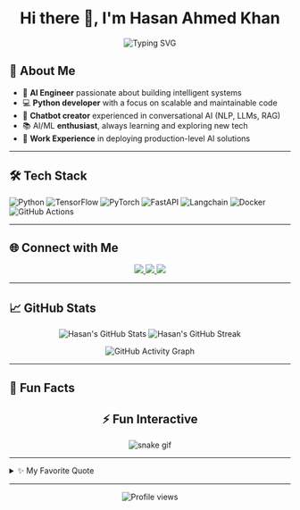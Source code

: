<!-- Profile README for Hasan-Ahmed-Khan -->

<h1 align="center">Hi there 👋, I'm Hasan Ahmed Khan</h1>

<p align="center">
  <img src="https://readme-typing-svg.demolab.com?font=Fira+Code&size=22&pause=1000&color=01B5A7&center=true&vCenter=true&width=700&lines=AI+Engineer+%7C+Pythonista+%7C+Chatbot+Enthusiast;AI+%26+ML+Explorer+with+Real+World+Experience" alt="Typing SVG" />
</p>

## 🚀 About Me

- 🎯 **AI Engineer** passionate about building intelligent systems
- 💻 **Python developer** with a focus on scalable and maintainable code
- 🤖 **Chatbot creator** experienced in conversational AI (NLP, LLMs, RAG)
- 📚 AI/ML **enthusiast**, always learning and exploring new tech
- 🏢 **Work Experience** in deploying production-level AI solutions

---

## 🛠️ Tech Stack

![Python](https://img.shields.io/badge/-Python-3776AB?style=for-the-badge&logo=python&logoColor=white)
![TensorFlow](https://img.shields.io/badge/-TensorFlow-FF6F00?style=for-the-badge&logo=tensorflow&logoColor=white)
![PyTorch](https://img.shields.io/badge/-PyTorch-EE4C2C?style=for-the-badge&logo=pytorch&logoColor=white)
![FastAPI](https://img.shields.io/badge/-FastAPI-009688?style=for-the-badge&logo=fastapi&logoColor=white)
![Langchain](https://img.shields.io/badge/-LangChain-2B6CB0?style=for-the-badge&logo=chainlink&logoColor=white)
![Docker](https://img.shields.io/badge/-Docker-2496ED?style=for-the-badge&logo=docker&logoColor=white)
![GitHub Actions](https://img.shields.io/badge/-GitHub%20Actions-2088FF?style=for-the-badge&logo=github-actions&logoColor=white)

---

## 🌐 Connect with Me

<p align="center">
  <a href="https://www.linkedin.com/in/hasan-ahmed-khan/" target="_blank">
    <img src="https://img.shields.io/badge/LinkedIn-0A66C2?style=for-the-badge&logo=linkedin&logoColor=white"/>
  </a>
  <a href="mailto:hasan.ahmed.khan@example.com">
    <img src="https://img.shields.io/badge/Email-D14836?style=for-the-badge&logo=gmail&logoColor=white"/>
  </a>
  <a href="https://twitter.com/yourtwitter" target="_blank">
    <img src="https://img.shields.io/badge/Twitter-1DA1F2?style=for-the-badge&logo=twitter&logoColor=white"/>
  </a>
</p>

---

## 📈 GitHub Stats

<p align="center">
  <img src="https://github-readme-stats.vercel.app/api?username=Hasan-Ahmed-Khan&show_icons=true&theme=radical" alt="Hasan's GitHub Stats"/>
  <img src="https://github-readme-streak-stats.herokuapp.com/?user=Hasan-Ahmed-Khan&theme=radical" alt="Hasan's GitHub Streak"/>
</p>

<p align="center">
  <img src="https://github-readme-activity-graph.cyclic.app/graph?username=Hasan-Ahmed-Khan&bg_color=1a1b27&color=37ebd0&line=01b5a7&point=2962ff&area=true&hide_border=true" alt="GitHub Activity Graph"/>
</p>

---

## 🧩 Fun Facts

<h2 align="center">⚡ Fun Interactive</h2>

<div align="center">
  <img src="https://github.com/mdzohaer/mdzohaer/blob/output/github-contribution-grid-snake.svg" alt="snake gif" />
</div>

---

<details>
  <summary>✨ My Favorite Quote</summary>
  
  > "The best way to predict the future is to invent it." – Alan Kay
</details>

---

<p align="center">
  <img src="https://komarev.com/ghpvc/?username=Hasan-Ahmed-Khan&style=flat-square&color=blue" alt="Profile views"/>
</p>
